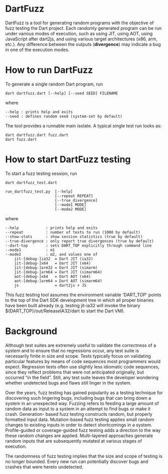 DartFuzz
========

DartFuzz is a tool for generating random programs with the objective
of fuzz testing the Dart project. Each randomly generated program
can be run under various modes of execution, such as using JIT,
using AOT, using JavaScript after dart2js, and using various target
architectures (x86, arm, etc.). Any difference between the outputs
(**divergence**) may indicate a bug in one of the execution modes.

How to run DartFuzz
===================
To generate a single random Dart program, run

    dart dartfuzz.dart [--help] [--seed SEED] FILENAME

where

    --help : prints help and exits
    --seed : defines random seed (system-set by default)

The tool provides a runnable main isolate. A typical single
test run looks as:

    dart dartfuzz.dart fuzz.dart
    dart fuzz.dart

How to start DartFuzz testing
=============================
To start a fuzz testing session, run

    dart dartfuzz_test.dart

    run_dartfuzz_test.py  [--help]
                          [--repeat REPEAT]
                          [--true_divergence]
                          [--mode1 MODE]
                          [--mode2 MODE]

where

    --help            : prints help and exits
    --repeat          : number of tests to run (1000 by default)
    --show-stats      : show session statistics (true by default)
    --true-divergence : only report true divergences (true by default)
    --dart-top        : sets DART_TOP explicitly through command line
    --mode1           : m1
    --mode2           : m2, and values one of
        jit-[debug-]ia32  = Dart JIT (ia32)
        jit-[debug-]x64   = Dart JIT (x64)
        jit-[debug-]arm32 = Dart JIT (simarm)
        jit-[debug-]arm64 = Dart JIT (simarm64)
        aot-[debug-]x64   = Dart AOT (x64)
        aot-[debug-]arm64 = Dart AOT (simarm64)
        js                = dart2js + JS

This fuzz testing tool assumes the environment variable 'DART_TOP'
points to the top of the Dart SDK development tree in which all proper
binaries have been built already (e.g. testing jit-ia32 will invoke
the binary ${DART_TOP}/out/ReleaseIA32/dart to start the Dart VM).

Background
==========

Although test suites are extremely useful to validate the correctness of a
system and to ensure that no regressions occur, any test suite is necessarily
finite in size and scope. Tests typically focus on validating particular
features by means of code sequences most programmers would expect. Regression
tests often use slightly less idiomatic code sequences, since they reflect
problems that were not anticipated originally, but occurred “in the field”.
Still, any test suite leaves the developer wondering whether undetected bugs
and flaws still linger in the system.

Over the years, fuzz testing has gained popularity as a testing technique for
discovering such lingering bugs, including bugs that can bring down a system
in an unexpected way. Fuzzing refers to feeding a large amount of random data
as input to a system in an attempt to find bugs or make it crash. Generation-
based fuzz testing constructs random, but properly formatted input data.
Mutation-based fuzz testing applies small random changes to existing inputs
in order to detect shortcomings in a system. Profile-guided or coverage-guided
fuzz testing adds a direction to the way these random changes are applied.
Multi-layered approaches generate random inputs that are subsequently mutated
at various stages of execution.

The randomness of fuzz testing implies that the size and scope of testing is
no longer bounded. Every new run can potentially discover bugs and crashes
that were hereto undetected.
